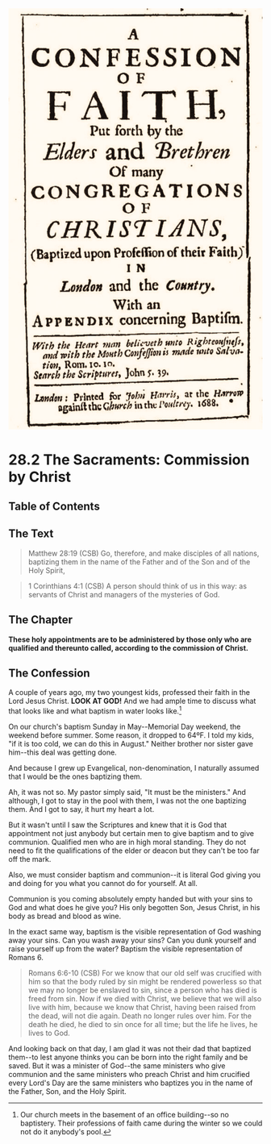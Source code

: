 <img class="intro-right" src="art-1689.png">

# 28.2 The Sacraments: Commission by Christ

## Table of Contents

<!-- toc -->

## The Text

>Matthew 28:19 (CSB) Go, therefore, and make disciples of all nations, baptizing them in the name of the Father and of the Son and of the Holy Spirit,

>1 Corinthians 4:1 (CSB) A person should think of us in this way: as servants of Christ and managers of the mysteries of God.

## The Chapter

**These holy appointments are to be administered by those only who are qualified and thereunto called, according to the commission of Christ.**

## The Confession

A couple of years ago, my two youngest kids, professed their faith in the Lord Jesus Christ. **LOOK AT GOD!** And we had ample time to discuss what that looks like and what baptism in water looks like.[^1]

On our church's baptism Sunday in May--Memorial Day weekend, the weekend before summer. Some reason, it dropped to 64ºF. I told my kids, "if it is too cold, we can do this in August." Neither brother nor sister gave him--this deal was getting done.

And because I grew up Evangelical, non-denomination, I naturally assumed that I would be the ones baptizing them.

Ah, it was not so. My pastor simply said, "It must be the ministers." And although, I got to stay in the pool with them, I was not the one baptizing them. And I got to say, it hurt my heart a lot.

But it wasn't until I saw the Scriptures and knew that it is God that appointment not just anybody but certain men to give baptism and to give communion. Qualified men who are in high moral standing. They do not need to fit the qualifications of the elder or deacon but they can't be too far off the mark.

Also, we must consider baptism and communion--it is literal God giving you and doing for you what you cannot do for yourself. At all.

Communion is you coming absolutely empty handed but with your sins to God and what does he give you? His only begotten Son, Jesus Christ, in his body as bread and blood as wine.

In the exact same way, baptism is the visible representation of God washing away your sins. Can you wash away your sins? Can you dunk yourself and raise yourself up from the water? Baptism the visible representation of Romans 6.

>Romans 6:6-10 (CSB) For we know that our old self was crucified with him so that the body ruled by sin might be rendered powerless so that we may no longer be enslaved to sin, since a person who has died is freed from sin. Now if we died with Christ, we believe that we will also live with him, because we know that Christ, having been raised from the dead, will not die again. Death no longer rules over him. For the death he died, he died to sin once for all time; but the life he lives, he lives to God.

And looking back on that day, I am glad it was not their dad that baptized them--to lest anyone thinks you can be born into the right family and be saved. But it was a minister of God--the same ministers who give communion and the same ministers who preach Christ and him crucified every Lord's Day are the same ministers who baptizes you in the name of the Father, Son, and the Holy Spirit.

[^1]: Our church meets in the basement of an office building--so no baptistery. Their professions of faith came during the winter so we could not do it anybody's pool.
